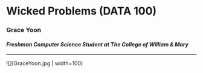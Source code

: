 # Wicked Problems (DATA 100)

### **Grace Yoon**
#### *Freshman Computer Science Student at The College of William & Mary*
---
![](GraceYoon.jpg | width=100)
